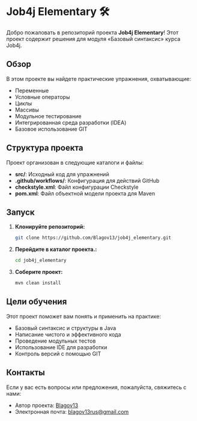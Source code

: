 # Job4j Elementary 🛠️

Добро пожаловать в репозиторий проекта **Job4j Elementary**! Этот проект содержит решения для модуля «Базовый синтаксис» курса Job4j. 

## Обзор

В этом проекте вы найдете практические упражнения, охватывающие:

- Переменные
- Условные операторы
- Циклы
- Массивы
- Модульное тестирование
- Интегрированная среда разработки (IDEA)
- Базовое использование GIT

## Структура проекта

Проект организован в следующие каталоги и файлы:

- **src/**: Исходный код для упражнений
- **.github/workflows/**: Конфигурация для действий GitHub
- **checkstyle.xml**: Файл конфигурации Checkstyle
- **pom.xml**: Файл объектной модели проекта для Maven

## Запуск

1. **Клонируйте репозиторий:**
    ```bash
    git clone https://github.com/Blagov13/job4j_elementary.git
    ```
2. **Перейдите в каталог проекта.:**
    ```bash
    cd job4j_elementary
    ```
3. **Соберите проект:**
    ```bash
    mvn clean install
    ```

## Цели обучения

Этот проект поможет вам понять и применить на практике:

- Базовый синтаксис и структуры в Java
- Написание чистого и эффективного кода
- Проведение модульных тестов
- Использование IDE для разработки
- Контроль версий с помощью GIT

## Контакты

Если у вас есть вопросы или предложения, пожалуйста, свяжитесь с нами:

- Автор проекта: [Blagov13](https://github.com/Blagov13)
- Электронная почта: blagov13rus@gmail.com
